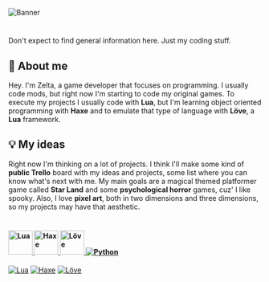 ![Banner](https://i.imgur.com/9DoMUOS.png)

<h1></h1>

Don't expect to find general information here. Just my coding stuff.

## 👾 About me
Hey. I'm Zelta, a game developer that focuses on programming.
I usually code mods, but right now I'm starting to code my original games.
To execute my projects I usually code with **Lua**, but I'm learning object oriented programming with **Haxe** and to emulate that type of language with **Löve**, a **Lua** framework.

## 💡 My ideas
Right now I'm thinking on a lot of projects. I think I'll make some kind of **public Trello** board with my ideas and projects, some list where you can know what's next with me. My main goals are a magical themed platformer game called **Star Land** and some **psychological horror** games, cuz' I like spooky. Also, I love **pixel art**, both in two dimensions and three dimensions, so my projects may have that aesthetic.

<h1></h1>

<h4>   <a href="https://lua.org"><img title="Lua" src="https://upload.wikimedia.org/wikipedia/commons/thumb/c/cf/Lua-Logo.svg/1200px-Lua-Logo.svg.png" width="48"/>   <a href="https://haxe.org"><img title="Haxe" src="https://cdn.jsdelivr.net/gh/devicons/devicon/icons/haxe/haxe-original.svg" width="48"/> <a href="https://love2d.org"><img title="Löve" src="https://i.ibb.co/ZB75fSm/descarga-1-removebg-preview-1.png" width="48"/> <a href="https://python.org"><img title="Python" src="content://media/external/downloads/1000035253"> </h4> 

[![Lua](https://img.shields.io/badge/lua-black?style=for-the-badge&logo=none)](https://github.com/lua/lua)
[![Haxe](https://img.shields.io/badge/haxe-black?style=for-the-badge&logo=none)](https://github.com/HaxeFoundation/haxe)
[![Löve](https://img.shields.io/badge/love2d-black?style=for-the-badge&logo=none)](https://github.com/love2d/love)